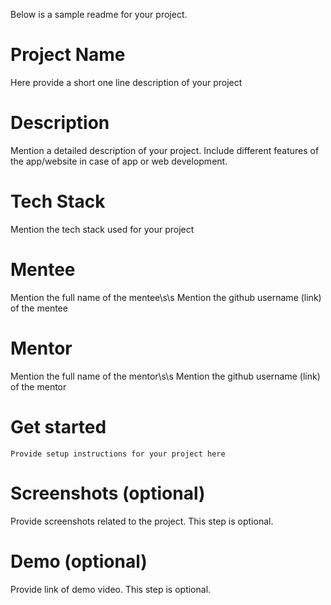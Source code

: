 Below is a sample readme for your project.

# Project Name
Here provide a short one line description of your project

# Description
Mention a detailed description of your project. Include different features of the app/website in case of app or web development.

# Tech Stack
Mention the tech stack used for your project

# Mentee
Mention the full name of the mentee\s\s
Mention the github username (link) of the mentee

# Mentor
Mention the full name of the mentor\s\s
Mention the github username (link) of the mentor

# Get started
```
Provide setup instructions for your project here
```

# Screenshots (optional)
Provide screenshots related to the project. This step is optional.

# Demo (optional)
Provide link of demo video. This step is optional.
